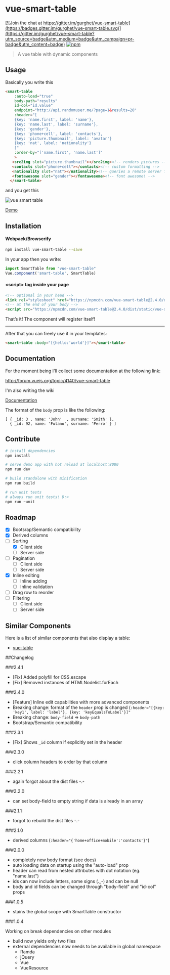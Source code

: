 # vue-smart-table

[![Join the chat at https://gitter.im/gurghet/vue-smart-table](https://badges.gitter.im/gurghet/vue-smart-table.svg)](https://gitter.im/gurghet/vue-smart-table?utm_source=badge&utm_medium=badge&utm_campaign=pr-badge&utm_content=badge)
[![npm](https://img.shields.io/npm/dt/vue-smart-table.svg?maxAge=2592000)](https://www.npmjs.com/package/vue-smart-table)

> A vue table with dynamic components

## Usage

Basically you write this

```html
<smart-table
    :auto-load="true"
    body-path="results"
    id-col="id.value"
    endpoint="http://api.randomuser.me/?page=1&results=20"
    :header="[
    {key: 'name.first', label: 'name'},
    {key: 'name.last', label: 'surname'},
    {key: 'gender'},
    {key: 'phone+cell', label: 'contacts'},
    {key: 'picture.thumbnail', label: 'avatar'}
    {key: 'nat', label: 'nationality'}
    ]"
    :order-by="['name.first', 'name.last']"
    >
   <src2img slot="picture.thumbnail"></src2img><!-- renders pictures -->
   <contacts slot="phone+cell"></contacts><!-- custom formatting -->
   <nationality slot="nat"></nationality><!-- queries a remote server for country code to country name conversion -->
   <fontawesome slot="gender"></fontawesome><!-- font awesome! -->
  </smart-table>
```

and you get this

![vue smart table](https://s32.postimg.org/55yu3qcb9/Schermata_2016_06_26_alle_02_56_51.png)

[Demo](http://codepen.io/gurghet/pen/qNZprz)

## Installation

#### Webpack/Browserify

``` bash
npm install vue-smart-table --save
```

In your app then you write:

``` javascript
import SmartTable from "vue-smart-table"
Vue.component('smart-table', SmartTable)
```

#### &lt;script&gt; tag inside your page

``` html
<!-- optional in your head -->
<link rel="stylesheet" href="https://npmcdn.com/vue-smart-table@2.4.0/dist/static/vue-smart-table-default.css">
<!-- at the end of your body -->
<script src="https://npmcdn.com/vue-smart-table@2.4.0/dist/static/vue-smart-table.js"></script>
```

That’s it! The component will register itself!

 ---

After that you can freely use it in your templates:

``` html
<smart-table :body="[{hello:'world'}]"></smart-table>
```

## Documentation

For the moment being I'll collect some documentation at the following link:

http://forum.vuejs.org/topic/4140/vue-smart-table

I'm also writing the wiki

[Documentation](https://github.com/gurghet/vue-smart-table/wiki)

The format of the `body` prop is like the following:

```
[ { _id: 3 , name: 'John'  , surname: 'Smith' },
  { _id: 92, name: 'Fulano', surname: 'Perro' } ]
```

## Contribute

``` bash
# install dependencies
npm install

# serve demo app with hot reload at localhost:8080
npm run dev

# build standalone with minification
npm run build

# run unit tests
# always run unit tests! D:<
npm run ~unit
```

## Roadmap

* [x] Bootsrap/Semantic compatibility
* [x] Derived columns
* [ ] Sorting
  * [x] Client side
  * [ ] Server side
* [ ] Pagination
  * [ ] Client side
  * [ ] Server side
* [x] Inline editing
  * [ ] Inline adding
  * [ ] Inline validation
* [ ] Drag row to reorder
* [ ] Filtering
  * [ ] Client side
  * [ ] Server side

## Similar Components

Here is a list of similar components that also display a table:

- [vue-table](https://github.com/ratiw/vue-table)

##Changelog

###2.4.1

- [Fix] Added polyfill for CSS.escape
- [Fix] Removed instances of HTMLNodelist.forEach

###2.4.0

- [Feature] Inline edit capabilities with more advanced components
- Breaking change: format of the `header` prop is changed (`:header="[{key: 'key1', label: 'label'}, {key: 'keyEqualsToLabel'}]"`
- Breaking change: `body-field` => `body-path`
- Bootstrap/Semantic compatibility

###2.3.1

- [Fix] Shows `_id` column if explicitly set in the header

###2.3.0

- click column headers to order by that column

###2.2.1

- again forgot about the dist files -.-

###2.2.0

- can set body-field to empty string if data is already in an array

###2.1.1

- forgot to rebuild the dist files -.-

###2.1.0

- derived columns (`:header="{'home+office+mobile':'contacts'}"`)

###2.0.0

- completely new body format (see docs)
- auto loading data on startup using the "auto-load" prop
- header can read from nested attributes with dot notation (eg. "name.last")
- ids can now include letters, some signs (._-) and can be null
- body and id fields can be changed through "body-field" and "id-col" props

###1.0.5

- stains the global scope with SmartTable constructor

###1.0.4

Working on break dependencies on other modules
- build now yields only two files
- external dependencies now needs to be available in global namespace
    - Ramda
    - jQuery
    - Vue
    - VueResource
